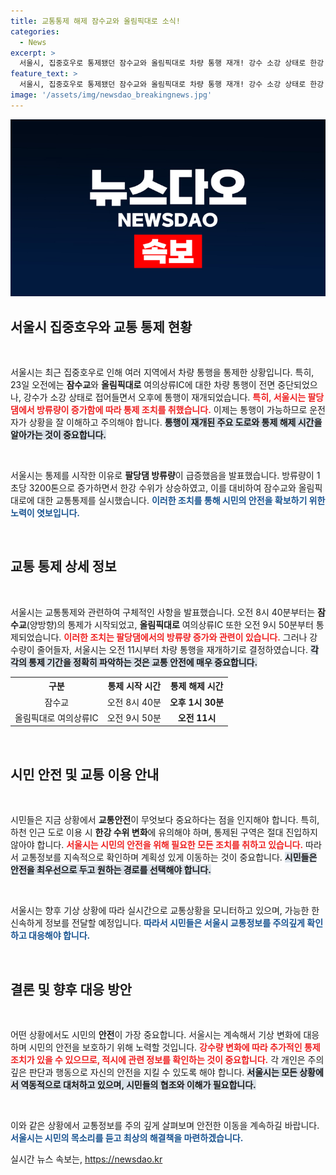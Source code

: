 ```yaml
---
title: 교통통제 해제 잠수교와 올림픽대로 소식!
categories:
  - News
excerpt: >
  서울시, 집중호우로 통제됐던 잠수교와 올림픽대로 차량 통행 재개! 강수 소강 상태로 한강 수위 안정화에 따른 조치, 통행 제약 없어진 지금, 빠른 교통이 활짝 열렸다!
feature_text: >
  서울시, 집중호우로 통제됐던 잠수교와 올림픽대로 차량 통행 재개! 강수 소강 상태로 한강 수위 안정화에 따른 조치, 통행 제약 없어진 지금, 빠른 교통이 활짝 열렸다!
image: '/assets/img/newsdao_breakingnews.jpg'
---
```


<p><img src="/assets/img/newsdao_breakingnews.jpg" alt="pcversion 속보" /></p>

<h2 data-ke-size="size26">서울시 집중호우와 교통 통제 현황</h2>

<p data-ke-size="size16">&nbsp;</p>

<p>서울시는 최근 집중호우로 인해 여러 지역에서 차량 통행을 통제한 상황입니다. 특히, 23일 오전에는 <strong>잠수교</strong>와 <strong>올림픽대로</strong> 여의상류IC에 대한 차량 통행이 전면 중단되었으나, 강수가 소강 상태로 접어들면서 오후에 통행이 재개되었습니다. <b><span style="color: #ee2323;">특히, 서울시는 팔당댐에서 방류량이 증가함에 따라 통제 조치를 취했습니다.</span></b> 이제는 통행이 가능하므로 운전자가 상황을 잘 이해하고 주의해야 합니다. <b><span style="background-color: #21538527;">통행이 재개된 주요 도로와 통제 해제 시간을 알아가는 것이 중요합니다.</span></b></p>

<p data-ke-size="size16">&nbsp;</p>

<p>서울시는 통제를 시작한 이유로 <strong>팔당댐 방류량</strong>이 급증했음을 발표했습니다. 방류량이 1초당 3200톤으로 증가하면서 한강 수위가 상승하였고, 이를 대비하여 잠수교와 올림픽대로에 대한 교통통제를 실시했습니다. <b><span style="color: #1a5490;">이러한 조치를 통해 시민의 안전을 확보하기 위한 노력이 엿보입니다.</span></b></p>

<p data-ke-size="size16">&nbsp;</p>

<h2 data-ke-size="size26">교통 통제 상세 정보</h2>

<p data-ke-size="size16">&nbsp;</p>

<p>서울시는 교통통제와 관련하여 구체적인 사항을 발표했습니다. 오전 8시 40분부터는 <strong>잠수교</strong>(양방향)의 통제가 시작되었고, <strong>올림픽대로</strong> 여의상류IC 또한 오전 9시 50분부터 통제되었습니다. <b><span style="color: #ee2323;">이러한 조치는 팔당댐에서의 방류량 증가와 관련이 있습니다.</span></b> 그러나 강수량이 줄어들자, 서울시는 오전 11시부터 차량 통행을 재개하기로 결정하였습니다. <b><span style="background-color: #21538527;">각각의 통제 기간을 정확히 파악하는 것은 교통 안전에 매우 중요합니다.</span></b> </p>

<table style="width:100%;">
  <tr>
    <th style="text-align: center;">구분</th>
    <th style="text-align: center;">통제 시작 시간</th>
    <th style="text-align: center;">통제 해제 시간</th>
  </tr>
  <tr>
    <td style="text-align: center;">잠수교</td>
    <td style="text-align: center;">오전 8시 40분</td>
    <td style="text-align: center;"><b>오후 1시 30분</b></td>
  </tr>
  <tr>
    <td style="text-align: center;">올림픽대로 여의상류IC</td>
    <td style="text-align: center;">오전 9시 50분</td>
    <td style="text-align: center;"><b>오전 11시</b></td>
  </tr>
</table>

<p data-ke-size="size16">&nbsp;</p>

<h2 data-ke-size="size26">시민 안전 및 교통 이용 안내</h2>

<p data-ke-size="size16">&nbsp;</p>

<p>시민들은 지금 상황에서 <strong>교통안전</strong>이 무엇보다 중요하다는 점을 인지해야 합니다. 특히, 하천 인근 도로 이용 시 <strong>한강 수위 변화</strong>에 유의해야 하며, 통제된 구역은 절대 진입하지 않아야 합니다. <b><span style="color: #ee2323;">서울시는 시민의 안전을 위해 필요한 모든 조치를 취하고 있습니다.</span></b> 따라서 교통정보를 지속적으로 확인하며 계획성 있게 이동하는 것이 중요합니다. <b><span style="background-color: #21538527;">시민들은 안전을 최우선으로 두고 원하는 경로를 선택해야 합니다.</span></b></p>

<p data-ke-size="size16">&nbsp;</p>

<p>서울시는 향후 기상 상황에 따라 실시간으로 교통상황을 모니터하고 있으며, 가능한 한 신속하게 정보를 전달할 예정입니다. <b><span style="color: #1a5490;">따라서 시민들은 서울시 교통정보를 주의깊게 확인하고 대응해야 합니다.</span></b> </p>

<p data-ke-size="size16">&nbsp;</p>

<h2 data-ke-size="size26">결론 및 향후 대응 방안</h2>

<p data-ke-size="size16">&nbsp;</p>

<p>어떤 상황에서도 시민의 <strong>안전</strong>이 가장 중요합니다. 서울시는 계속해서 기상 변화에 대응하며 시민의 안전을 보호하기 위해 노력할 것입니다. <b><span style="color: #ee2323;">강수량 변화에 따라 추가적인 통제 조치가 있을 수 있으므로, 적시에 관련 정보를 확인하는 것이 중요합니다.</span></b> 각 개인은 주의 깊은 판단과 행동으로 자신의 안전을 지킬 수 있도록 해야 합니다. <b><span style="background-color: #21538527;">서울시는 모든 상황에서 역동적으로 대처하고 있으며, 시민들의 협조와 이해가 필요합니다.</span></b></p>

<p data-ke-size="size16">&nbsp;</p>

<p>이와 같은 상황에서 교통정보를 주의 깊게 살펴보며 안전한 이동을 계속하길 바랍니다. <b><span style="color: #1a5490;">서울시는 시민의 목소리를 듣고 최상의 해결책을 마련하겠습니다.</span></b></p>
실시간 뉴스 속보는, <a href="https://newsdao.kr" rel="dofollow">https://newsdao.kr</a>


